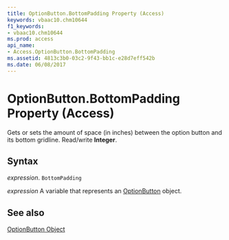 ```yaml
---
title: OptionButton.BottomPadding Property (Access)
keywords: vbaac10.chm10644
f1_keywords:
- vbaac10.chm10644
ms.prod: access
api_name:
- Access.OptionButton.BottomPadding
ms.assetid: 4813c3b0-03c2-9f43-bb1c-e28d7eff542b
ms.date: 06/08/2017
---
```



# OptionButton.BottomPadding Property (Access)

Gets or sets the amount of space (in inches) between the option button and its bottom gridline. Read/write  **Integer**.


## Syntax

 _expression_. `BottomPadding`

 _expression_ A variable that represents an [OptionButton](./Access.OptionButton.md) object.


## See also


[OptionButton Object](Access.OptionButton.md)

